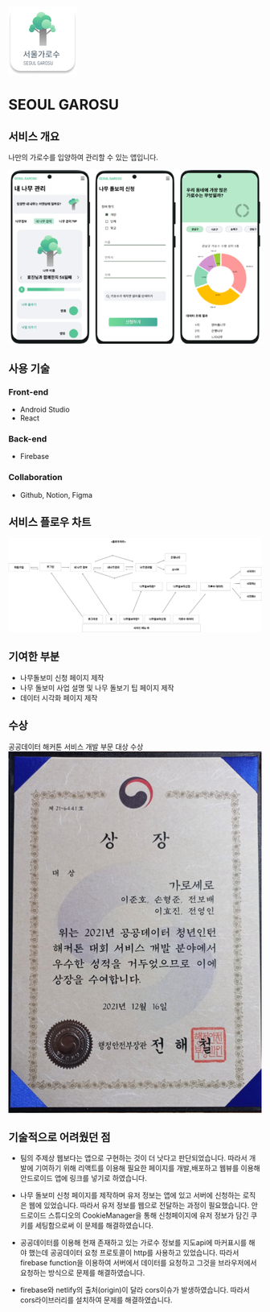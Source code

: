 ![Component223](/images/Component223.png)

# SEOUL GAROSU

## 서비스 개요

나만의 가로수를 입양하여 관리할 수 있는 앱입니다.

![screenshot](/images/markdown/seoul_garosu_screenshot.png)

## 사용 기술

### Front-end

- Android Studio
- React

### Back-end

- Firebase

### Collaboration

- Github, Notion, Figma

## 서비스 플로우 차트

![flowchart](/images/markdown/seoul_garosu_flowchart.png)

## 기여한 부분

- 나무돌보미 신청 페이지 제작
- 나무 돌보미 사업 설명 및 나무 돌보기 팁 페이지 제작
- 데이터 시각화 페이지 제작

## 수상

공공데이터 해커톤 서비스 개발 부문 대상 수상
![prize](/images/markdown/seoul_garosu_prize.jpg)

## 기술적으로 어려웠던 점

- 팀의 주제상 웹보다는 앱으로 구현하는 것이 더 낫다고 판단되었습니다. 따라서 개발에 기여하기 위해 리액트를 이용해 필요한 페이지를 개발,배포하고 웹뷰를 이용해 안드로이드 앱에 링크를 넣기로 하였습니다.

- 나무 돌보미 신청 페이지를 제작하며 유저 정보는 앱에 있고 서버에 신청하는 로직은 웹에 있었습니다. 따라서 유저 정보를 웹으로 전달하는 과정이 필요했습니다. 안드로이드 스튜디오의 CookieManager을 통해 신청페이지에 유저 정보가 담긴 쿠키를 세팅함으로써 이 문제를 해결하였습니다.

- 공공데이터를 이용해 현재 존재하고 있는 가로수 정보를 지도api에 마커표시를 해야 했는데 공공데이터 요청 프로토콜이 http를 사용하고 있었습니다. 따라서 firebase function을 이용하여 서버에서 데이터를 요청하고 그것을 브라우저에서 요청하는 방식으로 문제를 해결하였습니다.

- firebase와 netlify의 출처(origin)이 달라 cors이슈가 발생하였습니다. 따라서 cors라이브러리를 설치하여 문제를 해결하였습니다.
